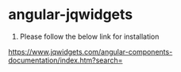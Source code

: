 # angular-jqwidgets

1. Please follow the below link for installation

https://www.jqwidgets.com/angular-components-documentation/index.htm?search=
